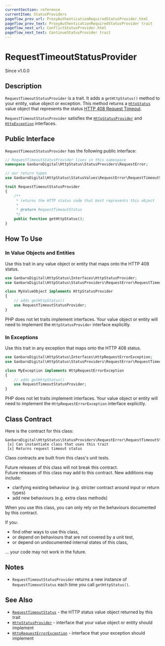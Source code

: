 ```yaml
---
currentSection: reference
currentItem: StatusProviders
pageflow_prev_url: ProxyAuthenticationRequiredStatusProvider.html
pageflow_prev_text: ProxyAuthenticationRequiredStatusProvider trait
pageflow_next_url: ConflictStatusProvider.html
pageflow_next_text: ContinueStatusProvider trait
---
```


# RequestTimeoutStatusProvider

<div class="callout info">
Since v1.0.0
</div>

## Description

`RequestTimeoutStatusProvider` is a trait. It adds a `getHttpStatus()` method to your entity, value object or exception. This method returns a [`HttpStatus`](../Interfaces/HttpStatus.html) value object that represents the status [HTTP 408 Request Timeout](../StatusValues/RequestTimeoutStatus.html).

`RequestTimeoutStatusProvider` satisfies the [`HttpStatusProvider`](../Interfaces/HttpStatusProvider.html) and [`HttpException`](../Interfaces/HttpException) interfaces.

## Public Interface

`RequestTimeoutStatusProvider` has the following public interface:

```php
// RequestTimeoutStatusProvider lives in this namespace
namespace GanbaroDigital\HttpStatus\StatusProviders\RequestError;

// our return types
use GanbaroDigital\HttpStatus\StatusValues\RequestError\RequestTimeoutStatus;

trait RequestTimeoutStatusProvider
{
    /**
     * returns the HTTP status code that best represents this object
     *
     * @return RequestTimeoutStatus
     */
    public function getHttpStatus();
}
```

## How To Use

### In Value Objects and Entities

Use this trait in any value object or entity that maps onto the HTTP 408 status.

```php
use GanbaroDigital\HttpStatus\Interfaces\HttpStatusProvider;
use GanbaroDigital\HttpStatus\StatusProviders\RequestError\RequestTimeoutStatusProvider;

class MyValueObject implements HttpStatusProvider
{
    // adds getHttpStatus()
    use RequestTimeoutStatusProvider;
}
```

PHP does not let traits implement interfaces. Your value object or entity will need to implement the `HttpStatusProvider` interface explicitly.

### In Exceptions

Use this trait in any exception that maps onto the HTTP 408 status.

```php
use GanbaroDigital\HttpStatus\Interfaces\HttpRequestErrorException;
use GanbaroDigital\HttpStatus\StatusProviders\RequestError\RequestTimeoutStatusProvider;

class MyException implements HttpRequestErrorException
{
    // adds getHttpStatus()
    use RequestTimeoutStatusProvider;
}
```

PHP does not let traits implement interfaces. Your value object or entity will need to implement the `HttpRequestErrorException` interface explicitly.

## Class Contract

Here is the contract for this class:

    GanbaroDigital\HttpStatus\StatusProviders\RequestError\RequestTimeoutStatusProvider
     [x] Can instantiate class that uses this trait
     [x] Returns request timeout status

Class contracts are built from this class's unit tests.

<div class="callout success">
Future releases of this class will not break this contract.
</div>

<div class="callout info" markdown="1">
Future releases of this class may add to this contract. New additions may include:

* clarifying existing behaviour (e.g. stricter contract around input or return types)
* add new behaviours (e.g. extra class methods)
</div>

<div class="callout warning" markdown="1">
When you use this class, you can only rely on the behaviours documented by this contract.

If you:

* find other ways to use this class,
* or depend on behaviours that are not covered by a unit test,
* or depend on undocumented internal states of this class,

... your code may not work in the future.
</div>

## Notes

* `RequestTimeoutStatusProvider` returns a new instance of `RequestTimeoutStatus` each time you call `getHttpStatus()`.

## See Also

* [`RequestTimeoutStatus`](../StatusValues/RequestTimeoutStatus.html) - the HTTP status value object returned by this trait
* [`HttpStatusProvider`](../Interfaces/HttpStatusProvider.html) - interface that your value object or entity should implement
* [`HttpRequestErrorException`](../Interfaces/HttpRequestErrorException.html) - interface that your exception should implement
